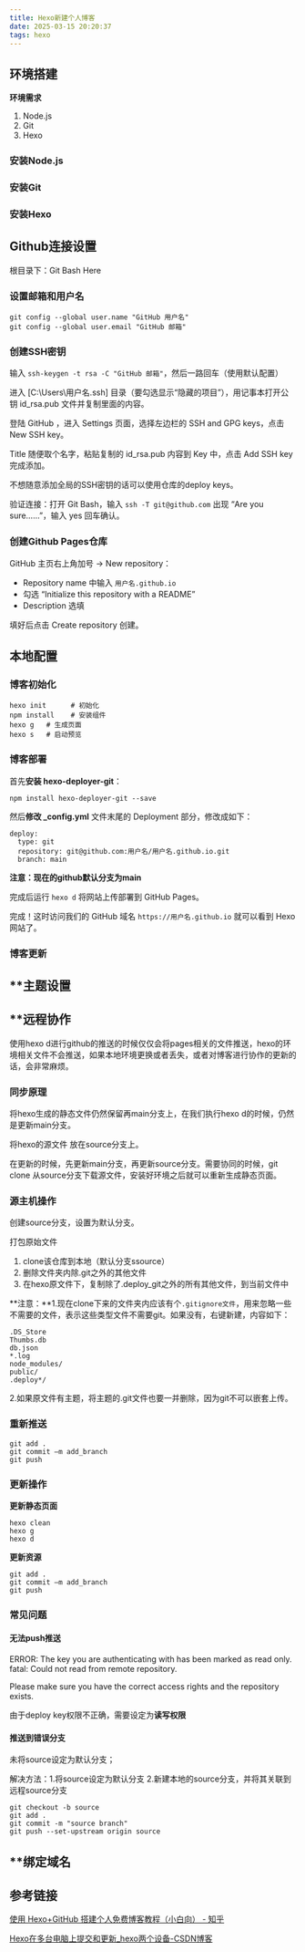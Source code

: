 ```yaml
---
title: Hexo新建个人博客
date: 2025-03-15 20:20:37
tags: hexo
---
```


## 环境搭建

**环境需求**

1. Node.js
2. Git
3. Hexo

### 安装Node.js

### 安装Git

### 安装Hexo

## Github连接设置

根目录下：Git Bash Here

### 设置邮箱和用户名

```shell
git config --global user.name "GitHub 用户名"
git config --global user.email "GitHub 邮箱"
```

### 创建SSH密钥

输入 `ssh-keygen -t rsa -C "GitHub 邮箱"`，然后一路回车（使用默认配置）

进入 [C:\Users\用户名\.ssh] 目录（要勾选显示“隐藏的项目”），用记事本打开公钥 id_rsa.pub 文件并复制里面的内容。

登陆 GitHub ，进入 Settings 页面，选择左边栏的 SSH and GPG keys，点击 New SSH key。

Title 随便取个名字，粘贴复制的 id_rsa.pub 内容到 Key 中，点击 Add SSH key 完成添加。

不想随意添加全局的SSH密钥的话可以使用仓库的deploy keys。

验证连接：打开 Git Bash，输入 `ssh -T git@github.com` 出现 “Are you sure……”，输入 yes 回车确认。

### 创建Github Pages仓库

GitHub 主页右上角加号 -> New repository：

- Repository name 中输入 `用户名.github.io`
- 勾选 “Initialize this repository with a README”
- Description 选填

填好后点击 Create repository 创建。

## 本地配置

### 博客初始化

```shell
hexo init      # 初始化
npm install    # 安装组件
hexo g   # 生成页面
hexo s   # 启动预览
```

### 博客部署

首先**安装 hexo-deployer-git**：

```text
npm install hexo-deployer-git --save
```

然后**修改 _config.yml** 文件末尾的 Deployment 部分，修改成如下：

```text
deploy:
  type: git
  repository: git@github.com:用户名/用户名.github.io.git
  branch: main
```

**注意：现在的github默认分支为main**

完成后运行 `hexo d` 将网站上传部署到 GitHub Pages。

完成！这时访问我们的 GitHub 域名 `https://用户名.github.io` 就可以看到 Hexo 网站了。

### 博客更新

## **主题设置

## **远程协作

使用hexo d进行github的推送的时候仅仅会将pages相关的文件推送，hexo的环境相关文件不会推送，如果本地环境更换或者丢失，或者对博客进行协作的更新的话，会非常麻烦。

### 同步原理

将hexo生成的静态文件仍然保留再main分支上，在我们执行hexo d的时候，仍然是更新main分支。

将hexo的源文件 放在source分支上。

在更新的时候，先更新main分支，再更新source分支。需要协同的时候，git clone 从source分支下载源文件，安装好环境之后就可以重新生成静态页面。

### 源主机操作

创建source分支，设置为默认分支。

打包原始文件

1. clone该仓库到本地（默认分支ssource）
2. 删除文件夹内除.git之外的其他文件
3. 在hexo原文件下，复制除了.deploy_git之外的所有其他文件，到当前文件中

**注意：**1.现在clone下来的文件夹内应该有个`.gitignore文件`，用来忽略一些不需要的文件，表示这些类型文件不需要git。如果没有，右键新建，内容如下：

```text
.DS_Store
Thumbs.db
db.json
*.log
node_modules/
public/
.deploy*/
```

2.如果原文件有主题，将主题的.git文件也要一并删除，因为git不可以嵌套上传。

### 重新推送

```shell
git add .
git commit –m add_branch
git push
```

### 更新操作

**更新静态页面**

```shell
hexo clean
hexo g
hexo d
```

**更新资源**

```
git add .
git commit –m add_branch
git push
```

### 常见问题

#### 无法push推送

ERROR: The key you are authenticating with has been marked as read only.
fatal: Could not read from remote repository.

Please make sure you have the correct access rights
and the repository exists.

由于deploy key权限不正确，需要设定为**读写权限**

#### 推送到错误分支

未将source设定为默认分支；

解决方法：1.将source设定为默认分支 2.新建本地的source分支，并将其关联到远程source分支

```
git checkout -b source
git add .
git commit -m "source branch"
git push --set-upstream origin source
```

## **绑定域名

## 参考链接

[使用 Hexo+GitHub 搭建个人免费博客教程（小白向） - 知乎](https://zhuanlan.zhihu.com/p/60578464)

[Hexo在多台电脑上提交和更新_hexo两个设备-CSDN博客](https://blog.csdn.net/K1052176873/article/details/122879462)
